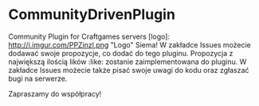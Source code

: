 # CommunityDrivenPlugin
Community Plugin for Craftgames servers
[logo]: http://i.imgur.com/PPZinzl.png "Logo"
Siema!
W zakładce Issues możecie dodawać swoje propozycje, co dodać do tego pluginu. Propozycja z największą ilością lików :like:
zostanie zaimplementowana do pluginu. W zakładce Issues możecie także pisać swoje uwagi do kodu oraz zgłaszać bugi na serwerze.

Zapraszamy do współpracy!